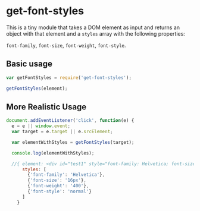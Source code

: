 # get-font-styles

This is a tiny module that takes a DOM element as input and returns an object
with that element and a `styles` array with the following properties:

`font-family`, `font-size`, `font-weight`, `font-style`.

## Basic usage

```javascript
var getFontStyles = require('get-font-styles');

getFontStyles(element);
```

## More Realistic Usage

```javascript
document.addEventListener('click', function(e) {
  e = e || window.event;
  var target = e.target || e.srcElement;

  var elementWithStyles = getFontStyles(target);

  console.log(elementWithStyles);

  //{ element: <div id="test1" style="font-family: Helvetica; font-size: 16px; font-weight: 400; font-style: normal;"></div>,
      styles: [
        {'font-family': 'Helvetica'},
        {'font-size': '16px'},
        {'font-weight': '400'},
        {'font-style': 'normal'}
      ]
    }
```
